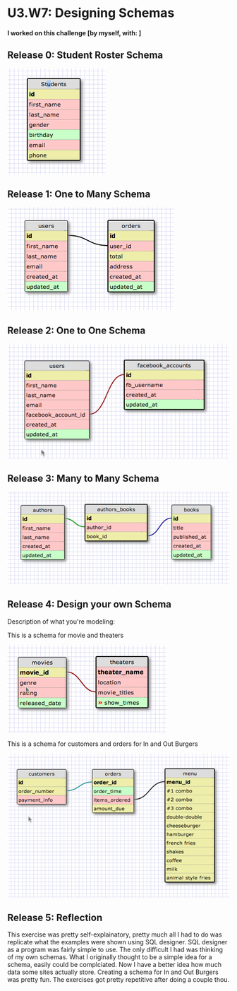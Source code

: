 # U3.W7: Designing Schemas


#### I worked on this challenge [by myself, with: ]


## Release 0: Student Roster Schema
![alt tag](https://github.com/hinghuynh/phase_0_unit_3/blob/master/week_7/imgs/students.jpg?raw=true)



## Release 1: One to Many Schema
![alt tag](https://github.com/hinghuynh/phase_0_unit_3/blob/master/week_7/imgs/one-to-many.jpg?raw=true)


## Release 2: One to One Schema
![alt tag](https://github.com/hinghuynh/phase_0_unit_3/blob/master/week_7/imgs/one-to-one.jpg?raw=true)


## Release 3: Many to Many Schema
![alt tag](https://github.com/hinghuynh/phase_0_unit_3/blob/master/week_7/imgs/many-to-many.jpg?raw=true)


## Release 4: Design your own Schema
Description of what you're modeling: 

This is a schema for movie and theaters

![alt tag](https://github.com/hinghuynh/phase_0_unit_3/blob/master/week_7/imgs/one-to-one-movie.jpg?raw=true)

This is a schema for customers and orders for In and Out Burgers

![alt tag](https://github.com/hinghuynh/phase_0_unit_3/blob/master/week_7/imgs/many-to-many-restaurant.jpg?raw=true)

## Release 5: Reflection
This exercise was pretty self-explainatory, pretty much all I had to do was replicate
what the examples were shown using SQL designer. SQL designer as a program was fairly
simple to use. The only difficult I had was thinking of my own schemas. What I originally
thought to be a simple idea for a schema, easily could be complciated.  Now I have a 
better idea how much data some sites actually store.  Creating a schema for In and Out
Burgers was pretty fun. The exercises got pretty repetitive after doing a couple thou.

